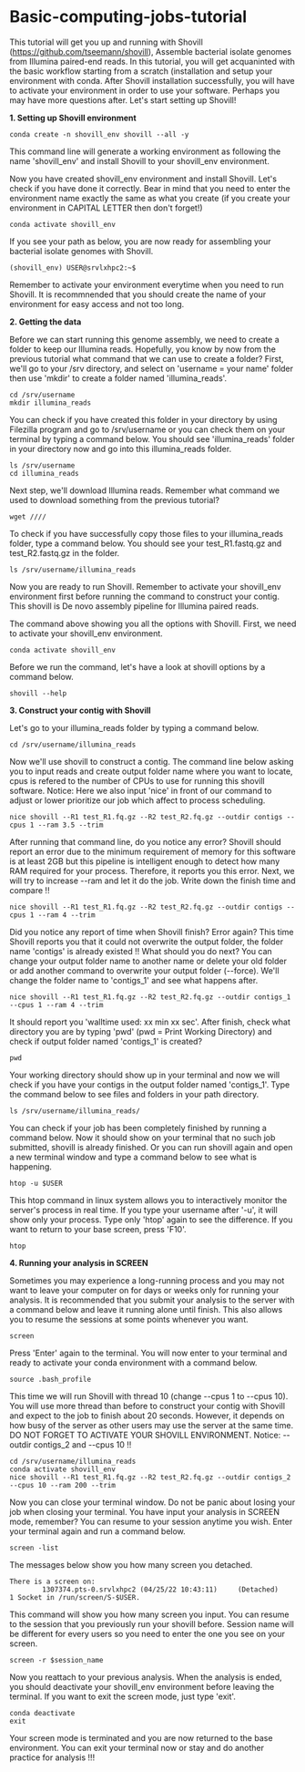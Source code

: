 # Basic-computing-jobs-tutorial

This tutorial will get you up and running with Shovill (https://github.com/tseemann/shovill), Assemble bacterial isolate genomes from Illumina paired-end reads. In this tutorial, you will get acquaninted with the basic workflow starting from a scratch (installation and setup your environment with conda. 
After Shovill installation successfully, you will have to activate your environment in order to use your software. Perhaps you may have more questions after. Let's start setting up Shovill! 

**1. Setting up Shovill environment**
```
conda create -n shovill_env shovill --all -y
```
This command line will generate a working environment as following the name 'shovill_env' and install Shovill to your shovill_env environment.

Now you have created shovill_env environment and install Shovill. Let's check if you have done it correctly. Bear in mind that you need to enter the environment name exactly the same as what you create (if you create your environment in CAPITAL LETTER then don't forget!)

```
conda activate shovill_env 
```

If you see your path as below, you are now ready for assembling your bacterial isolate genomes with Shovill.

```
(shovill_env) USER@srvlxhpc2:~$
```
Remember to activate your environment everytime when you need to run Shovill. It is recommnended that you should create the name of your environment for easy access and not too long. 

**2. Getting the data**

Before we can start running this genome assembly, we need to create a folder to keep our Illumina reads. Hopefully, you know by now from the previous tutorial what command that we can use to create a folder? First, we'll go to your /srv directory, and select on 'username = your name' folder then use 'mkdir' to create a folder named 'illumina_reads'. 

```
cd /srv/username
mkdir illumina_reads
```
You can check if you have created this folder in your directory by using Filezilla program and go to /srv/username or you can check them on your terminal by typing a command below. You should see 'illumina_reads' folder in your directory now and go into this illumina_reads folder.

```
ls /srv/username
cd illumina_reads
``` 
Next step, we'll download Illumina reads. Remember what command we used to download something from the previous tutorial?

```
wget ////
```

To check if you have successfully copy those files to your illumina_reads folder, type a command below. You should see your test_R1.fastq.gz and test_R2.fastq.gz in the folder.

```
ls /srv/username/illumina_reads
```

Now you are ready to run Shovill. Remember to activate your shovill_env environment first before running the command to construct your contig.
This shovill is De novo assembly pipeline for Illumina paired reads. 

The command above showing you all the options with Shovill. First, we need to activate your shovill_env environment.

```
conda activate shovill_env
```
Before we run the command, let's have a look at shovill options by a command below.

```
shovill --help
```

**3. Construct your contig with Shovill**

Let's go to your illumina_reads folder by typing a command below. 

```
cd /srv/username/illumina_reads
```
Now we'll use shovill to construct a contig. The command line below asking you to input reads and create output folder name where you want to locate, cpus is refered to the number of CPUs to use for running this shovill software. Notice: Here we also input 'nice' in front of our command to adjust or lower prioritize our job which affect to process scheduling.

```
nice shovill --R1 test_R1.fq.gz --R2 test_R2.fq.gz --outdir contigs --cpus 1 --ram 3.5 --trim 
```
After running that command line, do you notice any error? Shovill should report an error due to the minimum requirement of memory for this software is at least 2GB but this pipeline is intelligent enough to detect how many RAM required for your process. Therefore, it reports you this error. Next, we will try to increase --ram and let it do the job. Write down the finish time and compare !!

```
nice shovill --R1 test_R1.fq.gz --R2 test_R2.fq.gz --outdir contigs --cpus 1 --ram 4 --trim 
```

Did you notice any report of time when Shovill finish? Error again? This time Shovill reports you that it could not overwrite the output folder, the folder name 'contigs' is already existed !! What should you do next? You can change your output folder name to another name or delete your old folder or add another command to overwrite your output folder (--force). We'll change the folder name to 'contigs_1' and see what happens after.

```
nice shovill --R1 test_R1.fq.gz --R2 test_R2.fq.gz --outdir contigs_1 --cpus 1 --ram 4 --trim 
```

It should report you 'walltime used: xx min xx sec'. After finish, check what directory you are by typing 'pwd' (pwd = Print Working Directory) and check if output folder named 'contigs_1' is created?

```
pwd
```
Your working directory should show up in your terminal and now we will check if you have your contigs in the output folder named 'contigs_1'. Type the command below to see files and folders in your path directory.

```
ls /srv/username/illumina_reads/
```
You can check if your job has been completely finished by running a command below. Now it should show on your terminal that no such job submitted, shovill is already finished. Or you can run shovill again and open a new terminal window and type a command below to see what is happening.    

```
htop -u $USER
```

This htop command in linux system allows  you to interactively monitor the server's process in real time. If you type your username after '-u', it will show only your process. Type only 'htop' again to see the difference. If you want to return to your base screen, press 'F10'.

```
htop
```

**4. Running your analysis in SCREEN**

Sometimes you may experience a long-running process and you may not want to leave your computer on for days or weeks only for running your analysis. It is recommended that you submit your analysis to the server with a command below and leave it running alone until finish. This also allows you to resume the sessions at some points whenever you want.  

```
screen
```

Press 'Enter' again to the terminal. You will now enter to your terminal and ready to activate your conda environment with a command below.

```
source .bash_profile
```

This time we will run Shovill with thread 10 (change --cpus 1 to --cpus 10). You will use more thread than before to construct your contig with Shovill and expect to the job to finish about 20 seconds. However, it depends on how busy of the server as other users may use the server at the same time. DO NOT FORGET TO ACTIVATE YOUR SHOVILL ENVIRONMENT. Notice: --outdir contigs_2 and --cpus 10 !!

```
cd /srv/username/illumina_reads
conda activate shovill_env
nice shovill --R1 test_R1.fq.gz --R2 test_R2.fq.gz --outdir contigs_2 --cpus 10 --ram 200 --trim 
```
Now you can close your terminal window. Do not be panic about losing your job when closing your terminal. You have input your analysis in SCREEN mode, remember? You can resume to your session anytime you wish. Enter your terminal again and run a command below.

```
screen -list
```
The messages below show you how many screen you detached. 
```
There is a screen on:
        1307374.pts-0.srvlxhpc2 (04/25/22 10:43:11)     (Detached)
1 Socket in /run/screen/S-$USER.
```

This command will show you how many screen you input. You can resume to the session that you previously run your shovill before. Session name will be different for every users so you need to enter the one you see on your screen. 

```
screen -r $session_name
```

Now you reattach to your previous analysis. When the analysis is ended, you should deactivate your shovill_env environment before leaving the terminal. If you want to exit the screen mode, just type 'exit'. 

```
conda deactivate
exit
```
Your screen mode is terminated and you are now returned to the base environment. You can exit your terminal now or stay and do another practice for analysis !!!
